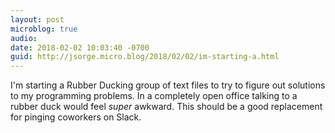 ```yaml
---
layout: post
microblog: true
audio: 
date: 2018-02-02 10:03:40 -0700
guid: http://jsorge.micro.blog/2018/02/02/im-starting-a.html
---
```

I'm starting a Rubber Ducking group of text files to try to figure out solutions to my programming problems. In a completely open office talking to a rubber duck would feel _super_ awkward. This should be a good replacement for pinging coworkers on Slack.
